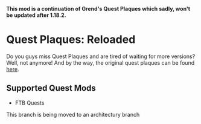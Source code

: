 **This mod is a continuation of Grend's Quest Plaques which sadly, won't be updated after 1.18.2.**

# Quest Plaques: Reloaded
Do you guys miss Quest Plaques and are tired of waiting for more versions? Well, not anymore! And by the way, the original quest plaques can be found [here](https://modrinth.com/mod/quest-plaques).

## Supported Quest Mods
* FTB Quests

This branch is being moved to an architectury branch
